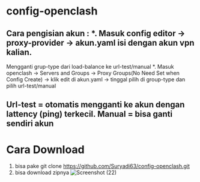 # config-openclash
 Cara pengisian akun :
 *. Masuk config editor -> proxy-provider -> akun.yaml isi dengan akun vpn kalian.
 -----------------------------------------------------------------------------------------------------------------------------------------------------------------------
 Mengganti grup-type dari load-balance ke url-test/manual
 *. Masuk openclash -> Servers and Groups -> Proxy Groups(No Need Set when Config Create) -> klik edit di akun.yaml -> tinggal pilih di group-type dan pilih url-test/manual
 
 Url-test = otomatis mengganti ke akun dengan lattency (ping) terkecil.
 Manual = bisa ganti sendiri akun
 ------------------------------------------------------------------------------------------------------------------------------------------------------------------------

# Cara Download 
1. bisa pake git clone https://github.com/Suryadi63/config-openclash.git
2. bisa download zipnya ![Screenshot (22)](https://user-images.githubusercontent.com/60930566/143377888-874fbf36-accd-4e93-ac31-3e8fbd8c7df3.png)
